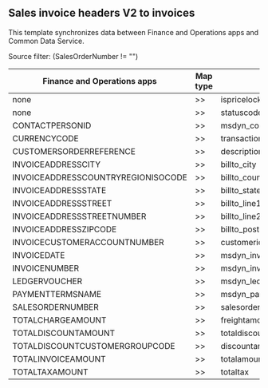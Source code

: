## Sales invoice headers V2 to invoices

This template synchronizes data between Finance and Operations apps and Common Data Service.

Source filter: (SalesOrderNumber != "")

Finance and Operations apps | Map type | model-driven apps in Dynamics 365 | Default value
---|---|---|---
none | >> | ispricelocked | False
none | >> | statuscode | 4
CONTACTPERSONID | >> | msdyn_contactperson.msdyn_contactpersonid | 
CURRENCYCODE | >> | transactioncurrencyid.isocurrencycode | 
CUSTOMERSORDERREFERENCE | >> | description | 
INVOICEADDRESSCITY | >> | billto_city | 
INVOICEADDRESSCOUNTRYREGIONISOCODE | >> | billto_country | 
INVOICEADDRESSSTATE | >> | billto_stateorprovince | 
INVOICEADDRESSSTREET | >> | billto_line1 | 
INVOICEADDRESSSTREETNUMBER | >> | billto_line2 | 
INVOICEADDRESSZIPCODE | >> | billto_postalcode | 
INVOICECUSTOMERACCOUNTNUMBER | >> | customerid.Account(accountnumber).Contact(msdyn_contactpersonid) | 
INVOICEDATE | >> | msdyn_invoicedate | 
INVOICENUMBER | >> | msdyn_invoicenumber | 
LEDGERVOUCHER | >> | msdyn_ledgervoucher | 
PAYMENTTERMSNAME | >> | msdyn_paymentterms.msdyn_name | 
SALESORDERNUMBER | >> | salesorderid.msdyn_salesordernumber | 
TOTALCHARGEAMOUNT | >> | freightamount | 
TOTALDISCOUNTAMOUNT | >> | totaldiscountamount | 
TOTALDISCOUNTCUSTOMERGROUPCODE | >> | discountamount | 
TOTALINVOICEAMOUNT | >> | totalamount | 
TOTALTAXAMOUNT | >> | totaltax | 
